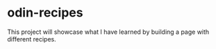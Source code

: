 # odin-recipes
This project will showcase what I have learned by building a page with different recipes.
